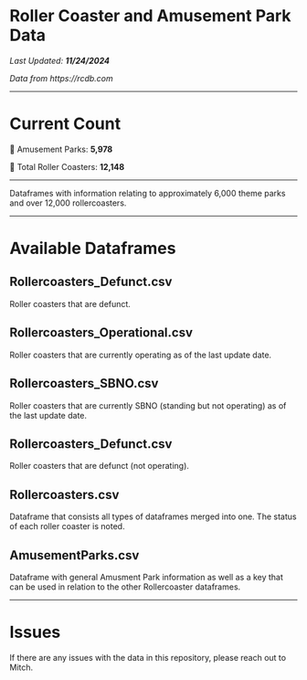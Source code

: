 # Roller Coaster and Amusement Park Data
_Last Updated: **11/24/2024**_

_Data from https://rcdb.com_

---

# Current Count

🎡 Amusement Parks: **5,978**

🎢 Total Roller Coasters: **12,148**

---
Dataframes with information relating to approximately 6,000 theme parks and over 12,000 rollercoasters. 

---

# Available Dataframes

## Rollercoasters_Defunct.csv

Roller coasters that are defunct.

## Rollercoasters_Operational.csv

Roller coasters that are currently operating as of the last update date.

## Rollercoasters_SBNO.csv

Roller coasters that are currently SBNO (standing but not operating) as of the last update date.

## Rollercoasters_Defunct.csv

Roller coasters that are defunct (not operating).

## Rollercoasters.csv

Dataframe that consists all types of dataframes merged into one. The status of each roller coaster is noted.

## AmusementParks.csv

Dataframe with general Amusment Park information as well as a key that can be used in relation to the other Rollercoaster dataframes.

---

# Issues

If there are any issues with the data in this repository, please reach out to Mitch.
